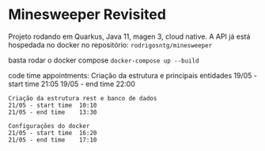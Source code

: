 # Minesweeper Revisited

Projeto rodando em Quarkus, Java 11, magen 3, cloud native.
A API já está hospedada no docker no repositório: `rodrigosntg/minesweeper`


basta rodar o docker compose
`docker-compose up --build`


code time appointments:
    Criação da estrutura e principais entidades
    19/05 - start time  21:05
    19/05 - end time    22:00
    
    Criação da estrutura rest e banco de dados
    21/05 - start time  10:10
    21/05 - end time    13:30

    Configurações do docker
    21/05 - start time  16:20
    21/05 - end time    17:10
